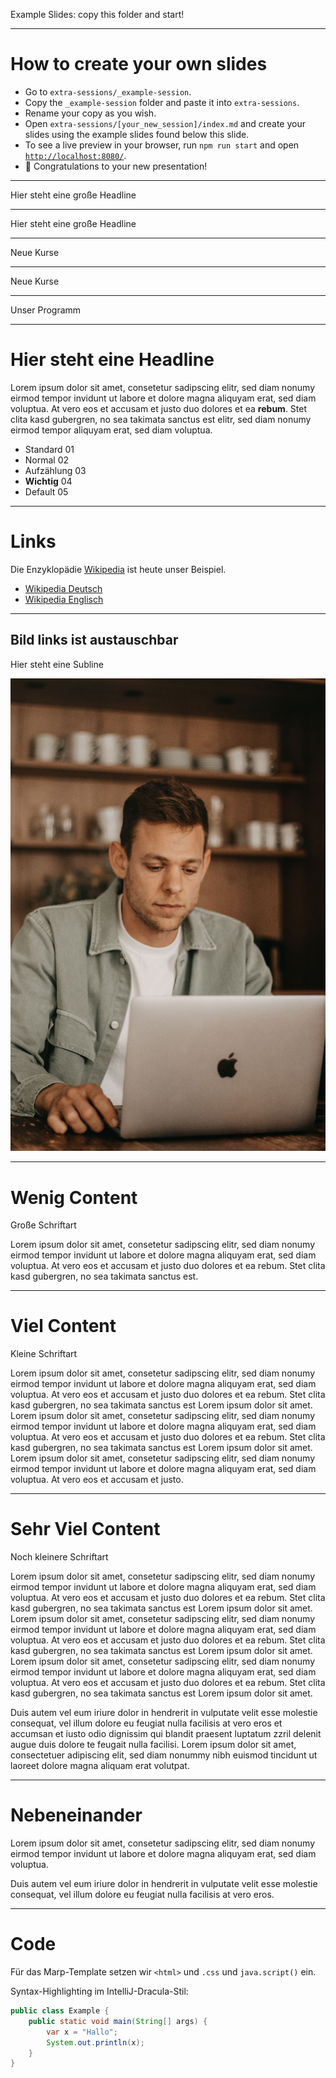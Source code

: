 <!-- _class: big-headline nemo -->

Example Slides: copy this folder and start!

---

<!-- _class: small -->

# How to create your own slides

- Go to `extra-sessions/_example-session`.
- Copy the `_example-session` folder and paste it into `extra-sessions`.
- Rename your copy as you wish.
- Open `extra-sessions/[your_new_session]/index.md` and create your slides using the example slides found below this slide.
- To see a live preview in your browser, run `npm run start` and open [`http://localhost:8080/`](http://localhost:8080/).
- 🎉 Congratulations to your new presentation!

---

<!-- _class: big-headline granite -->

Hier steht eine große Headline

---

<!-- _class: big-headline -->

Hier steht eine große Headline

---

<!-- _class: intro-slide nemo -->

Neue Kurse

---

<!-- _class: intro-slide granite -->

Neue Kurse

---

<!-- _class: intro-slide -->

Unser Programm

---

<!-- _class: small -->

# Hier steht eine Headline

Lorem ipsum dolor sit amet, consetetur sadipscing elitr, sed diam nonumy eirmod tempor invidunt ut labore et dolore magna aliquyam erat, sed diam voluptua. At vero eos et accusam et justo duo dolores et ea **rebum**. Stet clita kasd gubergren, no sea takimata sanctus est elitr, sed diam nonumy eirmod tempor aliquyam erat, sed diam voluptua.

- Standard 01
- Normal 02
- Aufzählung 03
- **Wichtig** 04
- Default 05

---

# Links

Die Enzyklopädie [Wikipedia](https://www.wikipedia.org/) ist heute unser Beispiel.

- [Wikipedia Deutsch](https://de.wikipedia.org/wiki/Wikipedia:Hauptseite)
- [Wikipedia Englisch](https://en.wikipedia.org/wiki/Main_Page)

---

<!-- _class: image-profile -->

## Bild links ist austauschbar

Hier steht eine Subline

![Foto](./assets/kollege.jpeg)

---

# Wenig Content

Große Schriftart

Lorem ipsum dolor sit amet, consetetur sadipscing elitr, sed diam nonumy eirmod tempor invidunt ut labore et dolore magna aliquyam erat, sed diam voluptua. At vero eos et accusam et justo duo dolores et ea rebum. Stet clita kasd gubergren, no sea takimata sanctus est.

---

<!-- _class: small -->

# Viel Content

Kleine Schriftart

Lorem ipsum dolor sit amet, consetetur sadipscing elitr, sed diam nonumy eirmod tempor invidunt ut labore et dolore magna aliquyam erat, sed diam voluptua. At vero eos et accusam et justo duo dolores et ea rebum. Stet clita kasd gubergren, no sea takimata sanctus est Lorem ipsum dolor sit amet. Lorem ipsum dolor sit amet, consetetur sadipscing elitr, sed diam nonumy eirmod tempor invidunt ut labore et dolore magna aliquyam erat, sed diam voluptua. At vero eos et accusam et justo duo dolores et ea rebum. Stet clita kasd gubergren, no sea takimata sanctus est Lorem ipsum dolor sit amet. Lorem ipsum dolor sit amet, consetetur sadipscing elitr, sed diam nonumy eirmod tempor invidunt ut labore et dolore magna aliquyam erat, sed diam voluptua. At vero eos et accusam et justo.

---

<!-- _class: extra-small -->

# Sehr Viel Content

Noch kleinere Schriftart

Lorem ipsum dolor sit amet, consetetur sadipscing elitr, sed diam nonumy eirmod tempor invidunt ut labore et dolore magna aliquyam erat, sed diam voluptua. At vero eos et accusam et justo duo dolores et ea rebum. Stet clita kasd gubergren, no sea takimata sanctus est Lorem ipsum dolor sit amet. Lorem ipsum dolor sit amet, consetetur sadipscing elitr, sed diam nonumy eirmod tempor invidunt ut labore et dolore magna aliquyam erat, sed diam voluptua. At vero eos et accusam et justo duo dolores et ea rebum. Stet clita kasd gubergren, no sea takimata sanctus est Lorem ipsum dolor sit amet. Lorem ipsum dolor sit amet, consetetur sadipscing elitr, sed diam nonumy eirmod tempor invidunt ut labore et dolore magna aliquyam erat, sed diam voluptua. At vero eos et accusam et justo duo dolores et ea rebum. Stet clita kasd gubergren, no sea takimata sanctus est Lorem ipsum dolor sit amet.

Duis autem vel eum iriure dolor in hendrerit in vulputate velit esse molestie consequat, vel illum dolore eu feugiat nulla facilisis at vero eros et accumsan et iusto odio dignissim qui blandit praesent luptatum zzril delenit augue duis dolore te feugait nulla facilisi. Lorem ipsum dolor sit amet, consectetuer adipiscing elit, sed diam nonummy nibh euismod tincidunt ut laoreet dolore magna aliquam erat volutpat.

---

<!-- _class: hsplit -->

# Nebeneinander

Lorem ipsum dolor sit amet, consetetur sadipscing elitr, sed diam nonumy eirmod tempor invidunt ut labore et dolore magna aliquyam erat, sed diam voluptua.

Duis autem vel eum iriure dolor in hendrerit in vulputate velit esse molestie consequat, vel illum dolore eu feugiat nulla facilisis at vero eros.

---

# Code

Für das Marp-Template setzen wir `<html>` und `.css` und `java.script()` ein.

Syntax-Highlighting im IntelliJ-Dracula-Stil:

```java
public class Example {
    public static void main(String[] args) {
        var x = "Hallo";
        System.out.println(x);
    }
}
```
